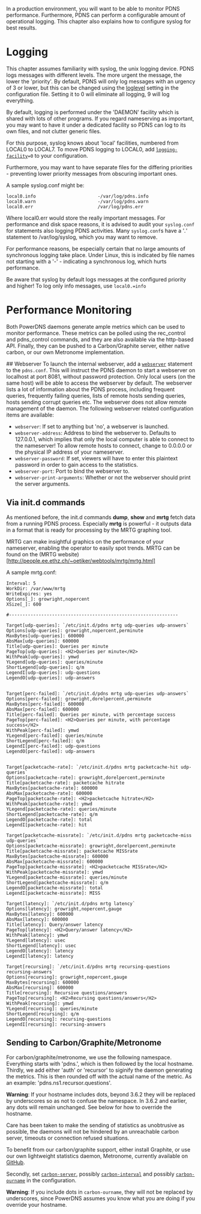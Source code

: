 In a production environment, you will want to be able to monitor PDNS performance. Furthermore, PDNS can perform a configurable amount of operational logging. This chapter also explains how to configure syslog for best results.

# Logging
This chapter assumes familiarity with syslog, the unix logging device. PDNS logs messages with different levels. The more urgent the message, the lower the 'priority'. By default, PDNS will only log messages with an urgency of 3 or lower, but this can be changed using the [loglevel](../authoritative/settings.md#loglevel) setting in the configuration file. Setting it to 0 will eliminate all logging, 9 will log everything.

By default, logging is performed under the 'DAEMON' facility which is shared with lots of other programs. If you regard nameserving as important, you may want to have it under a dedicated facility so PDNS can log to its own files, and not clutter generic files.

For this purpose, syslog knows about 'local' facilities, numbered from LOCAL0 to LOCAL7. To move PDNS logging to LOCAL0, add [`logging-facility`](../authoritative/settings.md#logging-facility)`=0` to your configuration.

Furthermore, you may want to have separate files for the differing priorities - preventing lower priority messages from obscuring important ones.

A sample syslog.conf might be:

```
local0.info                       -/var/log/pdns.info
local0.warn                       -/var/log/pdns.warn
local0.err                        /var/log/pdns.err
```

Where local0.err would store the really important messages. For performance and disk space reasons, it is advised to audit your `syslog.conf` for statements also logging PDNS activities. Many `syslog.conf`s have a '*.*' statement to /var/log/syslog, which you may want to remove.

For performance reasons, be especially certain that no large amounts of synchronous logging take place. Under Linux, this is indicated by file names not starting with a '-' - indicating a synchronous log, which hurts performance.

Be aware that syslog by default logs messages at the configured priority and higher! To log only info messages, use `local0.=info`

# Performance Monitoring
Both PowerDNS daemons generate ample metrics which can be used to monitor performance. These metrics can be polled using the rec\_control and pdns\_control commands, and they are also available via the http-based API. Finally, they can be pushed to a Carbon/Graphite server, either native carbon, or our own Metronome implementation.

## Webserver
To launch the internal webserver, add a [`webserver`](../authoritative/settings.md#webserver) statement to the `pdns.conf`. This will instruct the PDNS daemon to start a webserver on localhost at port 8081, without password protection. Only local users (on the same host) will be able to access the webserver by default. The webserver lists a lot of information about the PDNS process, including frequent queries, frequently failing queries, lists of remote hosts sending queries, hosts sending corrupt queries etc. The webserver does not allow remote management of the daemon. The following webserver related configuration items are available:

* `webserver`: If set to anything but 'no', a webserver is launched.
* `webserver-address`: Address to bind the webserver to. Defaults to 127.0.0.1, which implies that only the local computer is able to connect to the nameserver! To allow remote hosts to connect, change to 0.0.0.0 or the physical IP address of your nameserver.
* `webserver-password`: If set, viewers will have to enter this plaintext password in order to gain access to the statistics.
* `webserver-port`: Port to bind the webserver to.
* `webserver-print-arguments`: Whether or not the webserver should print the server arguments.

## Via init.d commands
As mentioned before, the init.d commands **dump**, **show** and **mrtg** fetch data from a running PDNS process. Especially **mrtg** is powerful - it outputs data in a format that is ready for processing by the MRTG graphing tool.

MRTG can make insightful graphics on the performance of your nameserver, enabling the operator to easily spot trends. MRTG can be found on the (MRTG website)[http://people.ee.ethz.ch/~oetiker/webtools/mrtg/mrtg.html]

A sample mrtg.conf:

```
Interval: 5
WorkDir: /var/www/mrtg
WriteExpires: yes
Options[_]: growright,nopercent
XSize[_]: 600

#---------------------------------------------------------------

Target[udp-queries]: `/etc/init.d/pdns mrtg udp-queries udp-answers`
Options[udp-queries]: growright,nopercent,perminute
MaxBytes[udp-queries]: 600000
AbsMax[udp-queries]: 600000
Title[udp-queries]: Queries per minute
PageTop[udp-queries]: <H2>Queries per minute</H2>
WithPeak[udp-queries]: ymwd
YLegend[udp-queries]: queries/minute
ShortLegend[udp-queries]: q/m
LegendI[udp-queries]: udp-questions
LegendO[udp-queries]: udp-answers


Target[perc-failed]: `/etc/init.d/pdns mrtg udp-queries udp-answers`
Options[perc-failed]: growright,dorelpercent,perminute
MaxBytes[perc-failed]: 600000
AbsMax[perc-failed]: 600000
Title[perc-failed]: Queries per minute, with percentage success
PageTop[perc-failed]: <H2>Queries per minute, with percentage success</H2>
WithPeak[perc-failed]: ymwd
YLegend[perc-failed]: queries/minute
ShortLegend[perc-failed]: q/m
LegendI[perc-failed]: udp-questions
LegendO[perc-failed]: udp-answers


Target[packetcache-rate]: `/etc/init.d/pdns mrtg packetcache-hit udp-queries`
Options[packetcache-rate]: growright,dorelpercent,perminute
Title[packetcache-rate]: packetcache hitrate
MaxBytes[packetcache-rate]: 600000
AbsMax[packetcache-rate]: 600000
PageTop[packetcache-rate]: <H2>packetcache hitrate</H2>
WithPeak[packetcache-rate]: ymwd
YLegend[packetcache-rate]: queries/minute
ShortLegend[packetcache-rate]: q/m
LegendO[packetcache-rate]: total
LegendI[packetcache-rate]: hit

Target[packetcache-missrate]: `/etc/init.d/pdns mrtg packetcache-miss udp-queries`
Options[packetcache-missrate]: growright,dorelpercent,perminute
Title[packetcache-missrate]: packetcache MISSrate
MaxBytes[packetcache-missrate]: 600000
AbsMax[packetcache-missrate]: 600000
PageTop[packetcache-missrate]: <H2>packetcache MISSrate</H2>
WithPeak[packetcache-missrate]: ymwd
YLegend[packetcache-missrate]: queries/minute
ShortLegend[packetcache-missrate]: q/m
LegendO[packetcache-missrate]: total
LegendI[packetcache-missrate]: MISS

Target[latency]: `/etc/init.d/pdns mrtg latency`
Options[latency]: growright,nopercent,gauge
MaxBytes[latency]: 600000
AbsMax[latency]: 600000
Title[latency]: Query/answer latency
PageTop[latency]: <H2>Query/answer latency</H2>
WithPeak[latency]: ymwd
YLegend[latency]: usec
ShortLegend[latency]: usec
LegendO[latency]: latency
LegendI[latency]: latency

Target[recursing]: `/etc/init.d/pdns mrtg recursing-questions recursing-answers`
Options[recursing]: growright,nopercent,gauge
MaxBytes[recursing]: 600000
AbsMax[recursing]: 600000
Title[recursing]: Recursive questions/answers
PageTop[recursing]: <H2>Recursing questions/answers</H2>
WithPeak[recursing]: ymwd
YLegend[recursing]: queries/minute
ShortLegend[recursing]: q/m
LegendO[recursing]: recursing-questions
LegendI[recursing]: recursing-answers
```

## Sending to Carbon/Graphite/Metronome
For carbon/graphite/metronome, we use the following namespace. Everything starts with 'pdns.', which is then followed by the local hostname. Thirdly, we add either 'auth' or 'recursor' to siginify the daemon generating the metrics. This is then rounded off with the actual name of the metric. As an example: 'pdns.ns1.recursor.questions'.

**Warning**: If your hostname includes dots, beyond 3.6.2 they will be
replaced by underscores so as not to confuse the namespace. In 3.6.2 and earlier,
any dots will remain unchanged. See below for how to override the hostname.

Care has been taken to make the sending of statistics as unobtrusive as possible, the daemons will not be hindered by an unreachable carbon server, timeouts or connection refused situations.

To benefit from our carbon/graphite support, either install Graphite, or use our own lightweight statistics daemon, Metronome, currently available on [GitHub](https://github.com/ahupowerdns/metronome/).

Secondly, set [`carbon-server`](../authoritative/settings.md#carbon-server),
possibly [`carbon-interval`](../authoritative/settings.md#carbon-interval)
and possibly [`carbon-ourname`](../authoritative/settings.md#carbon-ourname)
in the configuration.

**Warning**: If you include dots in `carbon-ourname`, they will not be replaced by underscores, 
since PowerDNS assumes you know what you are doing if you override your hostname.

